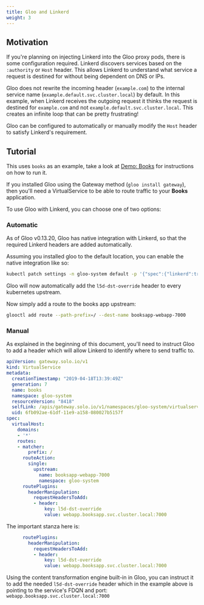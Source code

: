 ```yaml
---
title: Gloo and Linkerd
weight: 3
---
```


## Motivation

If you're planning on injecting Linkerd into the Gloo proxy pods, there is some configuration required. Linkerd discovers services based on the
`:authority` or `Host` header. This allows Linkerd to understand what service a
request is destined for without being dependent on DNS or IPs.

Gloo does not rewrite the
incoming header (`example.com`) to the internal service name
(`example.default.svc.cluster.local`) by default. In this example, when Linkerd
receives the outgoing request it thinks the request is destined for
`example.com` and not `example.default.svc.cluster.local`. This creates an
infinite loop that can be pretty frustrating!

Gloo can be configured to automatically or manually modify the `Host` header to satisfy Linkerd's requirement. 

## Tutorial

This uses `books` as an example, take a look at
[Demo: Books](https://linkerd.io/2/tasks/books/) for instructions on how to run it.

If you installed Gloo using the Gateway method (`gloo install gateway`), then
you'll need a VirtualService to be able to route traffic to your **Books**
application.

To use Gloo with Linkerd, you can choose one of two options:

### Automatic

As of Gloo v0.13.20, Gloo has native integration with Linkerd, so that the
required Linkerd headers are added automatically.

Assuming you installed gloo to the default location, you can enable the native
integration like so:

```bash
kubectl patch settings -n gloo-system default -p '{"spec":{"linkerd":true}}' --type=merge
```

Gloo will now automatically add the `l5d-dst-override` header to every
kubernetes upstream.

Now simply add a route to the books app upstream:

```bash
glooctl add route --path-prefix=/ --dest-name booksapp-webapp-7000
```

### Manual

As explained in the beginning of this document, you'll need to instruct Gloo to
add a header which will allow Linkerd to identify where to send traffic to.

```yaml
apiVersion: gateway.solo.io/v1
kind: VirtualService
metadata:
  creationTimestamp: "2019-04-18T13:39:49Z"
  generation: 7
  name: books
  namespace: gloo-system
  resourceVersion: "8418"
  selfLink: /apis/gateway.solo.io/v1/namespaces/gloo-system/virtualservices/books
  uid: 6fb092ae-61df-11e9-a158-080027b5157f
spec:
  virtualHost:
    domains:
    - '*'
    routes:
    - matcher:
        prefix: /
      routeAction:
        single:
          upstream:
            name: booksapp-webapp-7000
            namespace: gloo-system
      routePlugins:
        headerManipulation:
          requestHeadersToAdd:
          - header:
              key: l5d-dst-override
              value: webapp.booksapp.svc.cluster.local:7000
```

The important stanza here is:

```yaml
      routePlugins:
        headerManipulation:
          requestHeadersToAdd:
          - header:
              key: l5d-dst-override
              value: webapp.booksapp.svc.cluster.local:7000
```

Using the content transformation engine built-in in Gloo, you can instruct it to
add the needed `l5d-dst-override` header which in the example above is pointing
to the service's FDQN and port: `webapp.booksapp.svc.cluster.local:7000`

